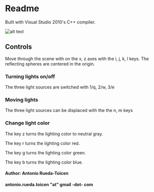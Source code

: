 # Readme

Built with Visual Studio 2010's C++ compiler.  

![alt text](https://github.com/andandandand/raytracer/blob/master/raytracer.jpg "Raytracer")

## Controls

Move through the scene with on the x, z axes with the i, j, k, l keys. The reflecting spheres are
centered in the origin. 

### Turning lights on/off

The three light sources are switched with 1/q, 2/w, 3/e 

### Moving lights
The three light sources can be displaced with the the n, m keys

### Change light color

The key z turns the lighting color to neutral gray. 

The key r turns the lighting color red.

The key g turns the lighting color green.

The key b turns the lighting color blue. 

#### Author: Antonio Rueda-Toicen
#### antonio.rueda.toicen "at" gmail -dot- com 

